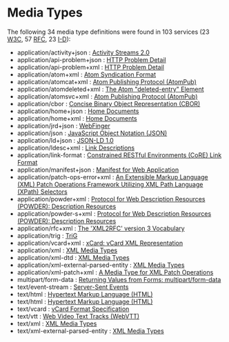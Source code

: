 Media Types
==============

The following 34 media type definitions were found in 103 services (23 [W3C](../W3C/), 57 [RFC](../IETF/RFC/), 23 [I-D](../IETF/I-D)):

* application/activity+json : [Activity Streams 2.0](http://www.w3.org/TR/activitystreams-core/ "This specification details a model for representing potential and completed activities using the JSON format." )
* application/api-problem+json : [HTTP Problem Detail](http://tools.ietf.org/html/draft-ietf-appsawg-http-problem "This document defines a ”problem detail” as a way to carry machine-readable details of errors in a HTTP response, to avoid the need to invent new error response formats for HTTP APIs." )
* application/api-problem+xml : [HTTP Problem Detail](http://tools.ietf.org/html/draft-ietf-appsawg-http-problem "This document defines a ”problem detail” as a way to carry machine-readable details of errors in a HTTP response, to avoid the need to invent new error response formats for HTTP APIs." )
* application/atom+xml : [Atom Syndication Format](http://tools.ietf.org/html/rfc4287 "Atom is an XML-based document format that describes lists of related information known as ”feeds”. Feeds are composed of a number of items, known as ”entries”, each with an extensible set of attached metadata. For example, each entry has a title." )
* application/atomcat+xml : [Atom Publishing Protocol (AtomPub)](http://tools.ietf.org/html/rfc5023 "The Atom Publishing Protocol (AtomPub) is an application-level protocol for publishing and editing Web resources. The protocol is based on HTTP transfer of Atom-formatted representations. The Atom format is documented in the Atom Syndication Format." )
* application/atomdeleted+xml : [The Atom "deleted-entry" Element](http://tools.ietf.org/html/rfc6721 "This specification adds mechanisms to the Atom Syndication Format that publishers of Atom Feed and Entry documents can use to explicitly identify Atom entries that have been removed." )
* application/atomsvc+xml : [Atom Publishing Protocol (AtomPub)](http://tools.ietf.org/html/rfc5023 "The Atom Publishing Protocol (AtomPub) is an application-level protocol for publishing and editing Web resources. The protocol is based on HTTP transfer of Atom-formatted representations. The Atom format is documented in the Atom Syndication Format." )
* application/cbor : [Concise Binary Object Representation (CBOR)](http://tools.ietf.org/html/rfc7049 "The Concise Binary Object Representation (CBOR) is a data format whose design goals include the possibility of extremely small code size, fairly small message size, and extensibility without the need for version negotiation. These design goals make it different from earlier binary serializations such as ASN.1 and MessagePack." )
* application/home+json : [Home Documents](http://tools.ietf.org/html/draft-nottingham-json-home "This document proposes a ”home document” format for non-browser HTTP clients." )
* application/home+xml : [Home Documents](http://tools.ietf.org/html/draft-wilde-home-xml "The current draft for HTTP Home Documents provides a JSON syntax only. This draft provides an XML syntax for the same underlying data model, so that the concept of HTTP Home Documents can be consistently exposed in both JSON- and XML-based HTTP services." )
* application/jrd+json : [WebFinger](http://tools.ietf.org/html/rfc7033 "This specification defines the WebFinger protocol, which can be used to discover information about people or other entities on the Internet using standard HTTP methods. WebFinger discovers information for a URI that might not be usable as a locator otherwise, such as account or email URIs." )
* application/json : [JavaScript Object Notation (JSON)](http://tools.ietf.org/html/rfc7159 "JavaScript Object Notation (JSON) is a lightweight, text-based, language-independent data interchange format. It was derived from the ECMAScript Programming Language Standard. JSON defines a small set of formatting rules for the portable representation of structured data." )
* application/ld+json : [JSON-LD 1.0](http://www.w3.org/TR/json-ld/ "JSON is a useful data serialization and messaging format. This specification defines JSON-LD, a JSON-based format to serialize Linked Data. The syntax is designed to easily integrate into deployed systems that already use JSON, and provides a smooth upgrade path from JSON to JSON-LD. It is primarily intended to be a way to use Linked Data in Web-based programming environments, to build interoperable Web services, and to store Linked Data in JSON-based storage engines." )
* application/ldesc+xml : [Link Descriptions](http://tools.ietf.org/html/draft-wilde-link-desc "Interactions with many resources on the Web are driven by links, and these links often define certain expectations about the interactions (such as HTTP methods being used, media types being sent in the request, or URI parameters being used in a certain way). While these expectations are essential to define the possible framework for interactions, it may be useful to further narrow them down by providing link descriptions, which can help clients to gain more runtime knowledge about the resource they are about to interact with. This memo defines Link Descriptions, a schema and a media type that can be used to describe links by supporting descriptive markup for representing interaction information with links. Link Descriptions can be used by media types (by inclusion or by reference) that seek to make Link Descriptions runtime-capable, without having to create their own representation." )
* application/link-format : [Constrained RESTful Environments (CoRE) Link Format](http://tools.ietf.org/html/rfc6690 "This specification defines Web Linking using a link format for use by constrained web servers to describe hosted resources, their attributes, and other relationships between links. Based on the HTTP Link Header field defined in RFC 5988, the Constrained RESTful Environments (CoRE) Link Format is carried as a payload and is assigned an Internet media type. ”RESTful” refers to the Representational State Transfer (REST) architecture. A well-known URI is defined as a default entry point for requesting the links hosted by a server." )
* application/manifest+json : [Manifest for Web Application](http://www.w3.org/TR/appmanifest/ "This specification defines a JSON-based manifest that provides developers with a centralized place to put metadata associated with a web application. This includes, but is not limited to, the web application's name, links to icons, as well as the preferred URL to open when a user launches the web application. The manifest also allows developers to declare a default orientation for their web application, as well as providing the ability to set the display mode for the application (e.g., in fullscreen). Additionally, the manifest allows a developer to ”scope” a web application to a URL. This restricts the URLs to which the application can be navigated and provides a means to ”deep link” into a web application from other applications. Using this metadata, user agents can provide developers with means to create user experiences that are more comparable to that of a native application. In addition, this specification defines the manifest link type, which provides a declarative means for a document to be associated with a manifest." )
* application/patch-ops-error+xml : [An Extensible Markup Language (XML) Patch Operations Framework Utilizing XML Path Language (XPath) Selectors](http://tools.ietf.org/html/rfc5261 "Extensible Markup Language (XML) documents are widely used as containers for the exchange and storage of arbitrary data in today's systems. In order to send changes to an XML document, an entire copy of the new version must be sent, unless there is a means of indicating only the portions that have changed. This document describes an XML patch framework utilizing XML Path language (XPath) selectors. These selector values and updated new data content constitute the basis of patch operations described in this document. In addition to them, with basic <add>, <replace>, and <remove> directives a set of patches can then be applied to update an existing XML document." )
* application/powder+xml : [Protocol for Web Description Resources (POWDER): Description Resources](http://www.w3.org/TR/powder-dr/ "The purpose of the Protocol for Web Description Resources (POWDER) is to provide a means for individuals or organizations to describe a group of resources through the publication of machine-readable metadata, as motivated by the POWDER Use Cases. This document details the creation and lifecycle of Description Resources (DRs), which encapsulate such metadata. These are typically represented in a highly constrained XML dialect that is relatively human-readable. The meaning of such DRs are underpinned by formal semantics, accessible by performing a GRDDL Transform." )
* application/powder-s+xml : [Protocol for Web Description Resources (POWDER): Description Resources](http://www.w3.org/TR/powder-dr/ "The purpose of the Protocol for Web Description Resources (POWDER) is to provide a means for individuals or organizations to describe a group of resources through the publication of machine-readable metadata, as motivated by the POWDER Use Cases. This document details the creation and lifecycle of Description Resources (DRs), which encapsulate such metadata. These are typically represented in a highly constrained XML dialect that is relatively human-readable. The meaning of such DRs are underpinned by formal semantics, accessible by performing a GRDDL Transform." )
* application/rfc+xml : [The 'XML2RFC' version 3 Vocabulary](http://tools.ietf.org/html/draft-hoffman-xml2rfc " This document defines the ”XML2RFC” version 3 vocabulary; an XML-based language used for writing RFCs and Internet-Drafts. It is heavily derived from the version 2 vocabulary that is also under discussion. This document obsoletes the v2 grammar described in RFC 2629 and its expected followup, draft-reschke-xml2rfc." )
* application/trig : [TriG](http://www.w3.org/TR/trig/ "The Resource Description Framework (RDF) is a general-purpose language for representing information in the Web. This document defines a textual syntax for RDF called TriG that allows an RDF dataset to be completely written in a compact and natural text form, with abbreviations for common usage patterns and datatypes. TriG is an extension of the Turtle [turtle] format." )
* application/vcard+xml : [xCard: vCard XML Representation](http://tools.ietf.org/html/rfc6351 "This document defines the XML schema of the vCard data format." )
* application/xml : [XML Media Types](http://tools.ietf.org/html/rfc3023 "This document standardizes five new media types - text/xml, application/xml, text/xml-external-parsed-entity, application/xml-external-parsed-entity, and application/xml-dtd - for use in exchanging network entities that are related to the Extensible Markup Language (XML). This document also standardizes a convention (using the suffix '+xml') for naming media types outside of these five types when those media types represent XML MIME (Multipurpose Internet Mail Extensions) entities. XML MIME entities are currently exchanged via the HyperText Transfer Protocol on the World Wide Web, are an integral part of the WebDAV protocol for remote web authoring, and are expected to have utility in many domains." )
* application/xml-dtd : [XML Media Types](http://tools.ietf.org/html/rfc3023 "This document standardizes five new media types - text/xml, application/xml, text/xml-external-parsed-entity, application/xml-external-parsed-entity, and application/xml-dtd - for use in exchanging network entities that are related to the Extensible Markup Language (XML). This document also standardizes a convention (using the suffix '+xml') for naming media types outside of these five types when those media types represent XML MIME (Multipurpose Internet Mail Extensions) entities. XML MIME entities are currently exchanged via the HyperText Transfer Protocol on the World Wide Web, are an integral part of the WebDAV protocol for remote web authoring, and are expected to have utility in many domains." )
* application/xml-external-parsed-entity : [XML Media Types](http://tools.ietf.org/html/rfc3023 "This document standardizes five new media types - text/xml, application/xml, text/xml-external-parsed-entity, application/xml-external-parsed-entity, and application/xml-dtd - for use in exchanging network entities that are related to the Extensible Markup Language (XML). This document also standardizes a convention (using the suffix '+xml') for naming media types outside of these five types when those media types represent XML MIME (Multipurpose Internet Mail Extensions) entities. XML MIME entities are currently exchanged via the HyperText Transfer Protocol on the World Wide Web, are an integral part of the WebDAV protocol for remote web authoring, and are expected to have utility in many domains." )
* application/xml-patch+xml : [A Media Type for XML Patch Operations](http://tools.ietf.org/html/draft-wilde-xml-patch "The XML Patch media type ”application/xml-patch+xml” defines an XML document structure for expressing a sequence of patch operations that are applied to an XML document. The XML Patch document format's foundations are defined in RFC 5261, this specification defines a document format and a media type registration, so that XML Patch documents can be labeled with a media type, for example in HTTP conversations. In addition to the media type registration, this specification also updates RFC 5261 in some aspects, limiting these updates to cases where RFC 5261 needed to be fixed, or was hard to understand." )
* multipart/form-data : [Returning Values from Forms: multipart/form-data](http://tools.ietf.org/html/rfc2388 "This specification defines an Internet Media Type, multipart/form-data, which can be used by a wide variety of applications and transported by a wide variety of protocols as a way of returning a set of values as the result of a user filling out a form." )
* text/event-stream : [Server-Sent Events](http://www.w3.org/TR/eventsource/ " specification defines an API for opening an HTTP connection for receiving push notifications from a server in the form of DOM events. The API is designed such that it can be extended to work with other push notification schemes such as Push SMS." )
* text/html : [Hypertext Markup Language (HTML)](http://www.w3.org/TR/html4 "This specification defines the HyperText Markup Language (HTML), the publishing language of the World Wide Web. This specification defines HTML 4.01, which is a subversion of HTML 4. In addition to the text, multimedia, and hyperlink features of the previous versions of HTML (HTML 3.2 and HTML 2.0), HTML 4 supports more multimedia options, scripting languages, style sheets, better printing facilities, and documents that are more accessible to users with disabilities. HTML 4 also takes great strides towards the internationalization of documents, with the goal of making the Web truly World Wide." )
* text/html : [Hypertext Markup Language (HTML)](http://www.w3.org/TR/html4 "This specification defines the HyperText Markup Language (HTML), the publishing language of the World Wide Web. This specification defines HTML 4.01, which is a subversion of HTML 4. In addition to the text, multimedia, and hyperlink features of the previous versions of HTML (HTML 3.2 and HTML 2.0), HTML 4 supports more multimedia options, scripting languages, style sheets, better printing facilities, and documents that are more accessible to users with disabilities. HTML 4 also takes great strides towards the internationalization of documents, with the goal of making the Web truly World Wide." )
* text/vcard : [vCard Format Specification](http://tools.ietf.org/html/rfc6350 "This document defines the vCard data format for representing and exchanging a variety of information about individuals and other entities (e.g., formatted and structured name and delivery addresses, email address, multiple telephone numbers, photograph, logo, audio clips, etc.).  This document obsoletes RFCs 2425, 2426, and 4770, and updates RFC 2739." )
* text/vtt : [Web Video Text Tracks (WebVTT)](http://www.w3.org/TR/webvtt1/ "This specification defines WebVTT, the Web Video Text Tracks format. Its main use is for marking up external text track resources in connection with the HTML <track> element. WebVTT files provide captions or subtitles for video content, and also text video descriptions, chapters for content navigation, and more generally any form of metadata that is time-aligned with audio or video content." )
* text/xml : [XML Media Types](http://tools.ietf.org/html/rfc3023 "This document standardizes five new media types - text/xml, application/xml, text/xml-external-parsed-entity, application/xml-external-parsed-entity, and application/xml-dtd - for use in exchanging network entities that are related to the Extensible Markup Language (XML). This document also standardizes a convention (using the suffix '+xml') for naming media types outside of these five types when those media types represent XML MIME (Multipurpose Internet Mail Extensions) entities. XML MIME entities are currently exchanged via the HyperText Transfer Protocol on the World Wide Web, are an integral part of the WebDAV protocol for remote web authoring, and are expected to have utility in many domains." )
* text/xml-external-parsed-entity : [XML Media Types](http://tools.ietf.org/html/rfc3023 "This document standardizes five new media types - text/xml, application/xml, text/xml-external-parsed-entity, application/xml-external-parsed-entity, and application/xml-dtd - for use in exchanging network entities that are related to the Extensible Markup Language (XML). This document also standardizes a convention (using the suffix '+xml') for naming media types outside of these five types when those media types represent XML MIME (Multipurpose Internet Mail Extensions) entities. XML MIME entities are currently exchanged via the HyperText Transfer Protocol on the World Wide Web, are an integral part of the WebDAV protocol for remote web authoring, and are expected to have utility in many domains." )

